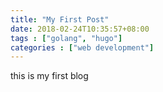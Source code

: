 ```yaml
---
title: "My First Post"
date: 2018-02-24T10:35:57+08:00
tags : ["golang", "hugo"]
categories : ["web development"]
---
```


this is my first blog 
